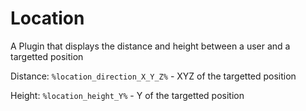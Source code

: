# Location
A Plugin that displays the distance and height between a user and a targetted position
 
Distance: 
`%location_direction_X_Y_Z%` - XYZ of the targetted position

Height: 
`%location_height_Y%` - Y of the targetted position
